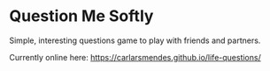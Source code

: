 # Question Me Softly
Simple, interesting questions game to play with friends and partners.

Currently online here: 
https://carlarsmendes.github.io/life-questions/

